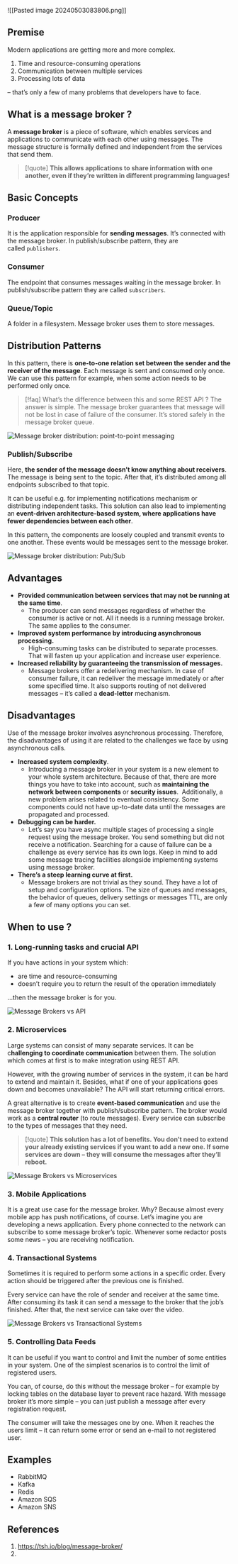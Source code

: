 ![[Pasted image 20240503083806.png]]
## Premise
Modern applications are getting more and more complex. 
1. Time and resource-consuming operations
2. Communication between multiple services
3. Processing lots of data 

– that’s only a few of many problems that developers have to face.

## What is a message broker ?
A **message broker** is a piece of software, which enables services and applications to communicate with each other using messages. The message structure is formally defined and independent from the services that send them.

> [!quote] **This allows applications to share information with one another, even if they’re written in different programming languages!**

## Basic Concepts

### Producer
It is the application responsible for **sending messages**. It’s connected with the message broker. In publish/subscribe pattern, they are called `publishers`.

### Consumer
The endpoint that consumes messages waiting in the message broker. In publish/subscribe pattern they are called `subscribers`.

### Queue/Topic
A folder in a filesystem. Message broker uses them to store messages.

## Distribution Patterns
In this pattern, there is **one-to-one relation set between the sender and the receiver of the message**. Each message is sent and consumed only once. We can use this pattern for example, when some action needs to be performed only once.

>[!faq] What’s the difference between this and some REST API ? 
> The answer is simple. The message broker guarantees that message will not be lost in case of failure of the consumer. It’s stored safely in the message broker queue.

![Message broker distribution: point-to-point messaging](message-broker-example-1.png)

### Publish/Subscribe
Here, **the sender of the message doesn’t know anything about receivers**. The message is being sent to the topic. After that, it’s distributed among all endpoints subscribed to that topic. 

It can be useful e.g. for implementing notifications mechanism or distributing independent tasks. This solution can also lead to implementing an **event-driven architecture-based system, where applications have fewer dependencies between each other**.

In this pattern, the components are loosely coupled and transmit events to one another. These events would be messages sent to the message broker.

![Message broker distribution: Pub/Sub](message-broker-example-2.png)

## Advantages
- **Provided communication between services that may not be running at the same time**.  
	- The producer can send messages regardless of whether the consumer is active or not. All it needs is a running message broker. The same applies to the consumer.
- **Improved system performance by introducing asynchronous processing.**  
	- High-consuming tasks can be distributed to separate processes. That will fasten up your application and increase user experience.
- **Increased reliability by guaranteeing the transmission of messages.**
	- Message brokers offer a redelivering mechanism. In case of consumer failure, it can redeliver the message immediately or after some specified time. It also supports routing of not delivered messages – it’s called a **dead-letter** mechanism.

## Disadvantages
Use of the message broker involves asynchronous processing. Therefore, the disadvantages of using it are related to the challenges we face by using asynchronous calls.

- **Increased system complexity**. 
	- Introducing a message broker in your system is a new element to your whole system architecture. Because of that, there are more things you have to take into account, such as **maintaining the network between components** or **security issues**.  Additionally, a new problem arises related to eventual consistency. Some components could not have up-to-date data until the messages are propagated and processed.
- **Debugging can be harder.**  
	- Let’s say you have async multiple stages of processing a single request using the message broker. You send something but did not receive a notification. Searching for a cause of failure can be a challenge as every service has its own logs. Keep in mind to add some message tracing facilities alongside implementing systems using message broker.
- **There’s a steep learning curve at first.**  
	- Message brokers are not trivial as they sound. They have a lot of setup and configuration options. The size of queues and messages, the behavior of queues, delivery settings or messages TTL, are only a few of many options you can set.

## When to use ?

### 1. Long-running tasks and crucial API 

If you have actions in your system which:

- are time and resource-consuming 
- doesn’t require you to return the result of the operation immediately

…then the message broker is for you.

![Message Brokers vs API](message-broker-example-3.png)

### 2. Microservices

Large systems can consist of many separate services. It can be c**hallenging to coordinate communication** between them. The solution which comes at first is to make integration using REST API. 

However, with the growing number of services in the system, it can be hard to extend and maintain it. Besides, what if one of your applications goes down and becomes unavailable? The API will start returning critical errors. 

A great alternative is to create **event-based communication** and use the message broker together with publish/subscribe pattern. The broker would work as a **central router** (to route messages). Every service can subscribe to the types of messages that they need.

>[!quote] **This solution has a lot of benefits. You don’t need to extend your already existing services if you want to add a new one. If some services are down – they will consume the messages after they’ll reboot.**
> 

![Message Brokers vs Microservices](message-broker-example-4.png)

### 3. Mobile Applications
It is a great use case for the message broker. Why? Because almost every mobile app has push notifications, of course. Let’s imagine you are developing a news application. Every phone connected to the network can subscribe to some message broker’s topic. Whenever some redactor posts some news – you are receiving notification.

### 4. Transactional Systems
Sometimes it is required to perform some actions in a specific order. Every action should be triggered after the previous one is finished. 

Every service can have the role of sender and receiver at the same time. After consuming its task it can send a message to the broker that the job’s finished. After that, the next service can take over the video.

![Message Brokers vs Transactional Systems](message-broker-example-5.png)

### 5. Controlling Data Feeds
It can be useful if you want to control and limit the number of some entities in your system. One of the simplest scenarios is to control the limit of registered users. 

You can, of course, do this without the message broker – for example by locking tables on the database layer to prevent race hazard. With message broker it’s more simple – you can just publish a message after every registration request. 

The consumer will take the messages one by one. When it reaches the users limit – it can return some error or send an e-mail to not registered user.

## Examples
- RabbitMQ
- Kafka
- Redis
- Amazon SQS
- Amazon SNS

## References
1. https://tsh.io/blog/message-broker/
2. 
